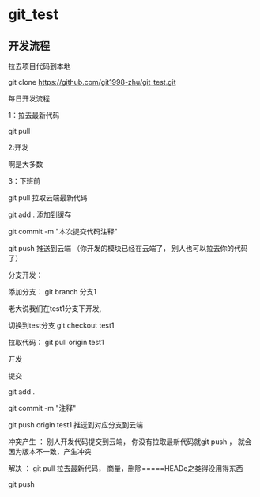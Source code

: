 # git_test



## 开发流程

拉去项目代码到本地

git clone https://github.com/git1998-zhu/git_test.git



每日开发流程

1：拉去最新代码

git pull

2:开发

啊是大多数

3：下班前

git pull 拉取云端最新代码

git add . 添加到缓存

git commit -m "本次提交代码注释"

git push 推送到云端 （你开发的模块已经在云端了， 别人也可以拉去你的代码了）





分支开发：

添加分支： git branch 分支1

老大说我们在test1分支下开发,

切换到test分支 git checkout test1



拉取代码： git pull origin test1

开发

提交

git add .

git commit -m "注释"

git push origin test1 推送到对应分支到云端





冲突产生 ： 别人开发代码提交到云端， 你没有拉取最新代码就git push ， 就会因为版本不一致，产生冲突

解决 ： git pull 拉去最新代码，  商量，删除=====HEADe之类得没用得东西

git push


